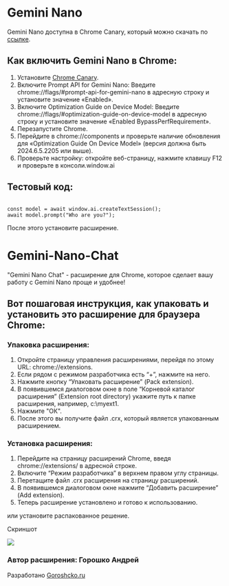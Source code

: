 <h1>Gemini Nano</h1>
<p>Gemini Nano доступна в Chrome Canary, который можно скачать по <a href="https://www.google.com/chrome/canary/">ссылке</a>.</p>

<h2>Как включить Gemini Nano в Chrome:</h2>
<ol>
    <li>Установите <a href="https://www.google.com/chrome/canary/">Chrome Canary</a>.</li>
    <li>Включите Prompt API for Gemini Nano: Введите chrome://flags/#prompt-api-for-gemini-nano в адресную строку и установите значение «Enabled».</li>
    <li>Включите Optimization Guide on Device Model: Введите chrome://flags/#optimization-guide-on-device-model в адресную строку и установите значение «Enabled BypassPerfRequirement».</li>
    <li>Перезапустите Chrome.</li>
    <li>Перейдите в chrome://components и проверьте наличие обновления для «Optimization Guide On Device Model» (версия должна быть 2024.6.5.2205 или выше).</li>
    <li>Проверьте настройку: откройте веб-страницу, нажмите клавишу F12 и проверьте в консоли.window.ai</li>
</ol>

<h2>Тестовый код:</h2>
<pre><code>
const model = await window.ai.createTextSession();
await model.prompt("Who are you?");
</code></pre>

<p>После этого установите расширение.</p>

<h1>Gemini-Nano-Chat</h1>
<p>"Gemini Nano Chat" - расширение для  Chrome, которое сделает вашу работу с Gemini Nano проще и удобнее!</p>

<h2>Вот пошаговая инструкция, как упаковать и установить это расширение для браузера Chrome:</h2>

<h3>Упаковка расширения:</h3>
<ol>
    <li>Откройте страницу управления расширениями, перейдя по этому URL: chrome://extensions.</li>
    <li>Если рядом с режимом разработчика есть “+”, нажмите на него.</li>
    <li>Нажмите кнопку “Упаковать расширение” (Pack extension).</li>
    <li>В появившемся диалоговом окне в поле “Корневой каталог расширения” (Extension root directory) укажите путь к папке расширения, например, c:\myext1.</li>
    <li>Нажмите "ОК".</li>
    <li>После этого вы получите файл .crx, который является упакованным расширением.</li>
</ol>

<h3>Установка расширения:</h3>
<ol>
    <li>Перейдите на страницу расширений Chrome, введя chrome://extensions/ в адресной строке.</li>
    <li>Включите “Режим разработчика” в верхнем правом углу страницы.</li>
    <li>Перетащите файл .crx расширения на страницу расширений.</li>
    <li>В появившемся диалоговом окне нажмите “Добавить расширение” (Add extension).</li>
    <li>Теперь расширение установлено и готово к использованию.</li>
</ol>

<p>или установите распакованное решение.</p>
<p>Скриншот</p>
<img src="https://goroshcko.ru/wp-content/uploads/2024/06/snimok-jekrana-2024-06-26-113407.png"><br>
<h3>Автор расширения: Горошко Андрей</h3>
<p>Разработано <a href="https://goroshcko.ru/" target="_blank">Goroshcko.ru</a></p>
